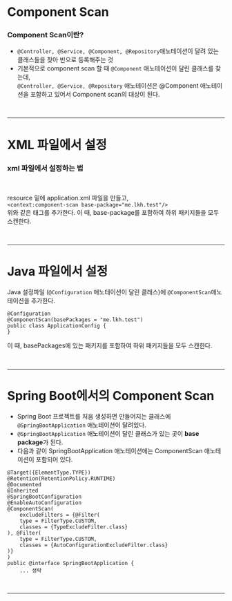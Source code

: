 # Component Scan
### Component Scan이란?

* `@Controller, @Service, @Component, @Repository`애노테이션이 달려 있는 클래스들을 찾아 빈으로 등록해주는 것
* 기본적으로 component scan 할 때 `@Component` 애노테이션이 달린 클래스를 찾는데, <br>
`@Controller, @Service, @Repository` 애노테이션은 @Component 애노테이션을 포함하고 있어서 Component scan의 대상이 된다.

<br>

<hr>

# XML 파일에서 설정
### xml 파일에서 설정하는 법

<br>

resource 밑에 application.xml 파일을 만들고, <br>
`<context:component-scan base-package="me.lkh.test"/>`
<br>
위와 같은 태그를 추가한다. 이 때, base-package를 포함하여 하위 패키지들을 모두 스캔한다.


<br>

<hr>

# Java 파일에서 설정

Java 설정파일 (`@Configuration` 애노테이션이 달린 클래스)에 `@ComponentScan`애노테이션을 추가한다.

```
@Configuration
@ComponentScan(basePackages = "me.lkh.test")
public class ApplicationConfig {
}
```

이 때, basePackages에 있는 패키지를 포함하여 하위 패키지들을 모두 스캔한다. 

<br>
<hr>

# Spring Boot에서의 Component Scan

* Spring Boot 프로젝트를 처음 생성하면 만들어지는 클래스에 `@SpringBootApplication` 애노테이션이 달려있다.
* `@SpringBootApplication` 애노테이션이 달린 클래스가 있는 곳이 **base package**가 된다. 
* 다음과 같이 SpringBootApplication 애노테이션에는 ComponentScan 애노테이션이 포함되어 있다. 
```
@Target({ElementType.TYPE})
@Retention(RetentionPolicy.RUNTIME)
@Documented
@Inherited
@SpringBootConfiguration
@EnableAutoConfiguration
@ComponentScan(
    excludeFilters = {@Filter(
    type = FilterType.CUSTOM,
    classes = {TypeExcludeFilter.class}
), @Filter(
    type = FilterType.CUSTOM,
    classes = {AutoConfigurationExcludeFilter.class}
)}
)
public @interface SpringBootApplication {
    ... 생략
```

<br>
<hr>
